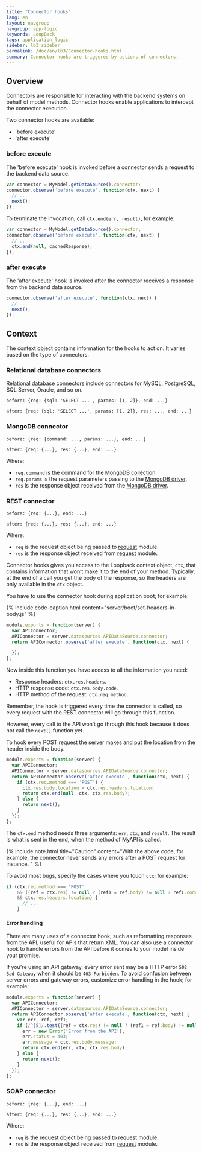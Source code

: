 ```yaml
---
title: "Connector hooks"
lang: en
layout: navgroup
navgroup: app-logic
keywords: LoopBack
tags: application_logic
sidebar: lb3_sidebar
permalink: /doc/en/lb3/Connector-hooks.html
summary: Connector hooks are triggered by actions of connectors.
---
```

## Overview

Connectors are responsible for interacting with the backend systems on behalf of model methods.
Connector hooks enable applications to intercept the connector execution.

Two connector hooks are available:

- 'before execute'
- 'after execute'

### before execute

The 'before execute' hook is invoked before a connector sends a request to the backend data source.

```javascript
var connector = MyModel.getDataSource().connector;
connector.observe('before execute', function(ctx, next) {
  // ...
  next();
});
```

To terminate the invocation, call `ctx.end(err, result)`, for example:

```javascript
var connector = MyModel.getDataSource().connector;
connector.observe('before execute', function(ctx, next) {
  // ...
  ctx.end(null, cachedResponse);
});
```

### after execute

The 'after execute' hook is invoked after the connector receives a response from the backend data source.

```javascript
connector.observe('after execute', function(ctx, next) {
  // ...
  next();
});
```

## Context

The context object contains information for the hooks to act on. It varies based on the type of connectors. 

### Relational database connectors

[Relational database connectors](Database-connectors.html) include connectors for  MySQL, PostgreSQL, SQL Server, Oracle, and so on.

```
before: {req: {sql: 'SELECT ...', params: [1, 2]}, end: ...}
```

```
after: {req: {sql: 'SELECT ...', params: [1, 2]}, res: ..., end: ...}
```

### MongoDB connector

```
before: {req: {command: ..., params: ...}, end: ...}
```

```
after: {req: {...}, res: {...}, end: ...}
```

Where:

- `req.command` is the command for the [MongoDB collection](http://mongodb.github.io/node-mongodb-native/2.0/api/Collection.html).
- `req.params` is the request parameters passing to the [MongoDB driver](https://github.com/mongodb/node-mongodb-native).
- `res` is the response object received from the [MongoDB driver](https://github.com/mongodb/node-mongodb-native).

### REST connector

```
before: {req: {...}, end: ...}
```

```
after: {req: {...}, res: {...}, end: ...}
```

Where:

- `req` is the request object being passed to [request](https://github.com/request/request) module.
- `res` is the response object received from [request](https://github.com/request/request) module.

Connector hooks gives you access to the Loopback context object, `ctx`, that contains information that won’t make it to the end of your method.  Typically, at the end of a call you get the body of the response, so the headers are only available in the `ctx` object.

You have to use the connector hook during application boot; for example:

{% include code-caption.html content="server/boot/set-headers-in-body.js" %}
```js
module.exports = function(server) {
  var APIConnector;
  APIConnector = server.datasources.APIDataSource.connector;
  return APIConnector.observe('after execute', function(ctx, next) {

  });
};
```

Now inside this function you have access to all the information you need:

- Response headers: `ctx.res.headers`.
- HTTP response code: `ctx.res.body.code`.
- HTTP method of the request: `ctx.req.method`.

Remember, the hook is triggered every time the connector is called, so every request with the REST connector will go through this function.

However, every call to the API won’t go through this hook because it does not call the `next()` function yet.

To hook every POST request the server makes and put the location from the header inside the body.

```js
module.exports = function(server) {
  var APIConnector;
  APIConnector = server.datasources.APIDataSource.connector;
  return APIConnector.observe('after execute', function(ctx, next) {
    if (ctx.req.method === 'POST') {
      ctx.res.body.location = ctx.res.headers.location;
      return ctx.end(null, ctx, ctx.res.body);
    } else {
      return next();
    }
  });
};
```

The `ctx.end` method needs three arguments: `err`, `ctx`, and `result`. The result is what is sent in the end, when the method of MyAPI is called.

{% include note.html title="Caution" content="With the above code, for example, the connector never sends any errors after a POST request for instance. "
%}

To avoid most bugs, specify the cases where you touch `ctx`; for example:

```js
if (ctx.req.method === 'POST'
    && ((ref = ctx.res) != null ? (ref1 = ref.body) != null ? ref1.code : void 0 : void 0) === 200
    && ctx.res.headers.location) {
      // ...
    }
```

#### Error handling

There are many uses of a connector hook, such as reformatting responses from the API, useful for APIs that return XML.  You can also use a connector hook to handle errors from the API before it comes to your model inside your promise.

If you're using an API gateway, every error sent may be a HTTP error `502 Bad Gateway` when it should be `403 Forbidden`.  To avoid confusion between server errors and gateway errors, customize error handling in the hook; for example:

```js
module.exports = function(server) {
  var APIConnector;
  APIConnector = server.datasources.APIDataSource.connector;
  return APIConnector.observe('after execute', function(ctx, next) {
    var err, ref, ref1;
    if (/^[5]/.test((ref = ctx.res) != null ? (ref1 = ref.body) != null ? ref1.code : void 0 : void 0)) {
      err = new Error('Error from the API');
      err.status = 403;
      err.message = ctx.res.body.message;
      return ctx.end(err, ctx, ctx.res.body);
    } else {
      return next();
    }
  });
};
```


### SOAP connector

```
before: {req: {...}, end: ...}
```

```
after: {req: {...}, res: {...}, end: ...}
```

Where:

- `req` is the request object being passed to [request](https://github.com/request/request) module.
- `res` is the response object received from [request](https://github.com/request/request) module.
